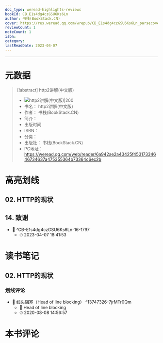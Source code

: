 ```yaml
---
doc_type: weread-highlights-reviews
bookId: CB_E1s4dg4czGSU6Ks6Ln
author: 书栈(BookStack.CN)
cover: https://res.weread.qq.com/wrepub/CB_E1s4dg4czGSU6Ks6Ln_parsecover
reviewCount: 1
noteCount: 1
isbn: 
category: 
lastReadDate: 2023-04-07
---
```


---
# 元数据
> [!abstract] http2讲解(中文版)
> - ![ http2讲解(中文版)|200](https://res.weread.qq.com/wrepub/CB_E1s4dg4czGSU6Ks6Ln_parsecover)
> - 书名： http2讲解(中文版)
> - 作者： 书栈(BookStack.CN)
> - 简介： 
> - 出版时间 
> - ISBN： 
> - 分类： 
> - 出版社： 书栈(BookStack.CN)
> - PC地址：https://weread.qq.com/web/reader/6a942ae2a43425f45317334646734637a475355364b73364c6ec2b

# 高亮划线

## 02. HTTP的现状

 
## 14. 致谢


- 📌   ^CB-E1s4dg4czGSU6Ks6Ln-16-1797
    - ⏱ 2023-04-07 18:41:53 
# 读书笔记

## 02. HTTP的现状

### 划线评论
- 📌 线头阻塞（Head of line blocking）  ^13747326-7jrMTr0Qm
    - 💭 Head of line blocking
    - ⏱ 2020-08-08 14:56:57
   
# 本书评论
